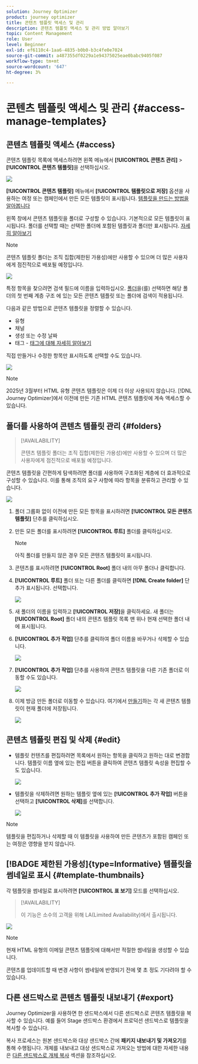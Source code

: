 ```yaml
---
solution: Journey Optimizer
product: journey optimizer
title: 콘텐츠 템플릿 액세스 및 관리
description: 콘텐츠 템플릿 액세스 및 관리 방법 알아보기
topic: Content Management
role: User
level: Beginner
exl-id: ef6110c4-1aa6-4835-b0b0-b3c4fe0e7024
source-git-commit: a487355df0229a1e94375025eae0babc9405f087
workflow-type: tm+mt
source-wordcount: '647'
ht-degree: 3%

---
```


# 콘텐츠 템플릿 액세스 및 관리 {#access-manage-templates}

## 콘텐츠 템플릿 액세스 {#access}

콘텐츠 템플릿 목록에 액세스하려면 왼쪽 메뉴에서 **[!UICONTROL 콘텐츠 관리]** > **[!UICONTROL 콘텐츠 템플릿]**&#x200B;을 선택하십시오.

![](assets/content-template-list.png)

**[!UICONTROL 콘텐츠 템플릿]** 메뉴에서 **[!UICONTROL 템플릿으로 저장]** 옵션을 사용하는 여정 또는 캠페인에서 만든 모든 템플릿이 표시됩니다. [템플릿을 만드는 방법을 알아봅니다](#create-content-templates)

왼쪽 창에서 콘텐츠 템플릿을 폴더로 구성할 수 있습니다. 기본적으로 모든 템플릿이 표시됩니다. 폴더를 선택할 때는 선택한 폴더에 포함된 템플릿과 폴더만 표시됩니다. [자세히 알아보기](#folders)

>[!NOTE]
>
>콘텐츠 템플릿 폴더는 조직 집합(제한된 가용성)에만 사용할 수 있으며 더 많은 사용자에게 점진적으로 배포될 예정입니다.

![](assets/content-template-list-folders.png)

특정 항목을 찾으려면 검색 필드에 이름을 입력하십시오. [폴더](#folders)을(를) 선택하면 해당 폴더의 첫 번째 계층 구조 <!--(not nested items)-->에 있는 모든 콘텐츠 템플릿 또는 폴더에 검색이 적용됩니다.

다음과 같은 방법으로 콘텐츠 템플릿을 정렬할 수 있습니다.
* 유형
* 채널
* 생성 또는 수정 날짜
* 태그 - [태그에 대해 자세히 알아보기](../start/search-filter-categorize.md#tags)

직접 만들거나 수정한 항목만 표시하도록 선택할 수도 있습니다.

![](assets/content-template-list-filters.png)

>[!NOTE]
>
>2025년 3월부터 HTML 유형 콘텐츠 템플릿은 이제 더 이상 사용되지 않습니다. [!DNL Journey Optimizer]에서 이전에 만든 기존 HTML 콘텐츠 템플릿에 계속 액세스할 수 있습니다.

## 폴더를 사용하여 콘텐츠 템플릿 관리 {#folders}

>[!AVAILABILITY]
>
>콘텐츠 템플릿 폴더는 조직 집합(제한된 가용성)에만 사용할 수 있으며 더 많은 사용자에게 점진적으로 배포될 예정입니다.

콘텐츠 템플릿을 간편하게 탐색하려면 폴더를 사용하여 구조화된 계층에 더 효과적으로 구성할 수 있습니다. 이를 통해 조직의 요구 사항에 따라 항목을 분류하고 관리할 수 있습니다.

![](assets/content-template-folders.png)

1. 폴더 그룹화 없이 이전에 만든 모든 항목을 표시하려면 **[!UICONTROL 모든 콘텐츠 템플릿]** 단추를 클릭하십시오.

1. 만든 모든 폴더를 표시하려면 **[!UICONTROL 루트]** 폴더를 클릭하십시오.

   >[!NOTE]
   >
   >아직 폴더를 만들지 않은 경우 모든 콘텐츠 템플릿이 표시됩니다.

1. 콘텐츠를 표시하려면 **[!UICONTROL Root]** 폴더 내의 아무 폴더나 클릭합니다.

1. **[!UICONTROL 루트]** 폴더 또는 다른 폴더를 클릭하면 **[!DNL Create folder]** 단추가 표시됩니다. 선택합니다.

   ![](assets/content-template-create-folder.png)

1. 새 폴더의 이름을 입력하고 **[!UICONTROL 저장]**&#x200B;을 클릭하세요. 새 폴더는 **[!UICONTROL Root]** 폴더 내의 콘텐츠 템플릿 목록 맨 위나 현재 선택한 폴더 내에 표시됩니다.

1. **[!UICONTROL 추가 작업]** 단추를 클릭하여 폴더 이름을 바꾸거나 삭제할 수 있습니다.

   ![](assets/content-template-folder-more-actions.png)

1. **[!UICONTROL 추가 작업]** 단추를 사용하여 콘텐츠 템플릿을 다른 기존 폴더로 이동할 수도 있습니다.

   ![](assets/content-template-folder-moved.png)

1. 이제 방금 만든 폴더로 이동할 수 있습니다. 여기에서 [만들기](create-content-templates.md)하는 각 새 콘텐츠 템플릿이 현재 폴더에 저장됩니다.

   ![](assets/content-template-folder-create.png)

## 콘텐츠 템플릿 편집 및 삭제 {#edit}

* 템플릿 컨텐츠를 편집하려면 목록에서 원하는 항목을 클릭하고 원하는 대로 변경합니다. 템플릿 이름 옆에 있는 편집 버튼을 클릭하여 콘텐츠 템플릿 속성을 편집할 수도 있습니다.

  ![](assets/content-template-edit.png)

* 템플릿을 삭제하려면 원하는 템플릿 옆에 있는 **[!UICONTROL 추가 작업]** 버튼을 선택하고 **[!UICONTROL 삭제]**&#x200B;를 선택합니다.

  ![](assets/content-template-list-delete.png)

>[!NOTE]
>
>템플릿을 편집하거나 삭제할 때 이 템플릿을 사용하여 만든 콘텐츠가 포함된 캠페인 또는 여정은 영향을 받지 않습니다.

## [!BADGE 제한된 가용성]{type=Informative} 템플릿을 썸네일로 표시 {#template-thumbnails}

각 템플릿을 썸네일로 표시하려면 **[!UICONTROL 표 보기]** 모드를 선택하십시오.

>[!AVAILABILITY]
>
>이 기능은 소수의 고객을 위해 LA(Limited Availability)에서 출시됩니다.

![](assets/content-template-grid-view.png)

>[!NOTE]
>
>현재 HTML 유형의 이메일 콘텐츠 템플릿에 대해서만 적절한 썸네일을 생성할 수 있습니다.

콘텐츠를 업데이트할 때 변경 사항이 썸네일에 반영되기 전에 몇 초 정도 기다려야 할 수 있습니다.

## 다른 샌드박스로 콘텐츠 템플릿 내보내기 {#export}

Journey Optimizer을 사용하면 한 샌드박스에서 다른 샌드박스로 콘텐츠 템플릿을 복사할 수 있습니다. 예를 들어 Stage 샌드박스 환경에서 프로덕션 샌드박스로 템플릿을 복사할 수 있습니다.

복사 프로세스는 원본 샌드박스와 대상 샌드박스 간에 **패키지 내보내기 및 가져오기**&#x200B;를 통해 수행됩니다. 개체를 내보내고 대상 샌드박스로 가져오는 방법에 대한 자세한 내용은 [다른 샌드박스로 개체 복사](../configuration/copy-objects-to-sandbox.md) 섹션을 참조하십시오.
